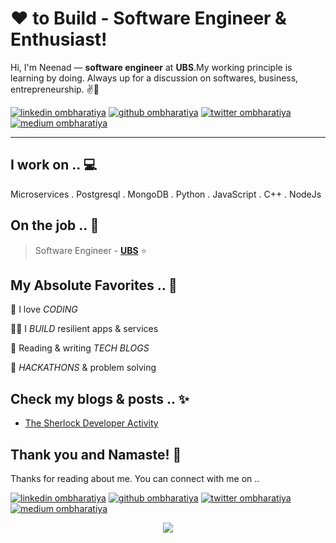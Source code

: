 <!-- Don't remove this --- https://github.com/ombharatiya -->

<!-- links to social media icons -->
<!-- no need to change these -->

<!-- icons  -->

[1.1]: https://github.com/ombharatiya/ombharatiya/blob/master/assets/icons/icons8-linkedin-48.png (linkedin icon with padding)
[2.1]: https://github.com/ombharatiya/ombharatiya/blob/master/assets/icons/icons8-github-48.png (github icon with padding)
[3.1]: https://github.com/ombharatiya/ombharatiya/blob/master/assets/icons/icons8-twitter-48.png (twitter icon with padding)
[4.1]: https://github.com/ombharatiya/ombharatiya/blob/master/assets/icons/icons8-medium-new-48.png (medium icon with padding)

<!-- links to my social media accounts -->

[1]: https://www.linkedin.com/in/neenad-kambli-62184b171/
[2]: https://www.github.com/neenad99
[3]: https://twitter.com/KambliNeenad
[4]: https://neenadkambli.medium.com/

<!-- Don't remove this --- https://github.com/ombharatiya -->




<!-- section - intro -->
<!--#### **SDE** @ **HashedIn | Microsoft | ISRO** -->

# ❤ to Build - Software Engineer & Enthusiast!


Hi, I'm Neenad —  **software engineer** at **UBS**.My working principle is learning by doing. Always up for a discussion on  softwares, business, entrepreneurship. ✌💖

<!-- section - intro -->

<!-- section - social media icons -->

[![linkedin ombharatiya][1.1]][1]
[![github ombharatiya][2.1]][2]
[![twitter ombharatiya][3.1]][3]
[![medium ombharatiya][4.1]][4]


<!-- section - social media icons -->

 ---

<!-- section - skills -->

## I work on .. 💻

Microservices . Postgresql . MongoDB . Python . JavaScript . C++ . NodeJs 

<!-- section - skills -->


<!-- section - job details -->

## On the job .. 💯

> Software Engineer - [**UBS**](https://www.ubs.com/in/en.html)  ⭐


<!-- section - job details -->


<!-- section - interests -->

## My Absolute Favorites .. 💖

🦄 I love _CODING_

👨‍💻 I _BUILD_ resilient apps & services

📰 Reading & writing _TECH BLOGS_

🍕 _HACKATHONS_ & problem solving

<!-- section - interests -->

<!-- section - blogs -->

## Check my blogs & posts .. ✨

- [The Sherlock Developer Activity](https://neenadkambli.medium.com/the-sherlock-developer-activity-5f0481f0c70d)

<!-- section - blogs -->



## Thank you and Namaste! 🙏

Thanks for reading about me. You can connect with me on ..

<!-- section - social media icons -->

[![linkedin ombharatiya][1.1]][1]
[![github ombharatiya][2.1]][2]
[![twitter ombharatiya][3.1]][3]
[![medium ombharatiya][4.1]][4]


<!-- section - social media icons -->

<p align='center'>
<img align='center' src="https://visitor-badge.glitch.me/badge?page_id=neenad99.visitor-badge">
 <p/>
